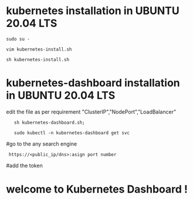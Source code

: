 
# kubernetes installation in UBUNTU 20.04 LTS
   ```
   sudo su -
   
   vim kubernetes-install.sh
    
   sh kubernetes-install.sh 
   ```
 
 # kubernetes-dashboard installation in UBUNTU 20.04 LTS

   edit the file as per requirement "ClusterIP","NodePort","LoadBalancer"
```
   sh kubernetes-dashboard.sh;
   
   sudo kubectl -n kubernetes-dashboard get svc
```   
   
   #go to the any search engine
   
  ` https://<public_ip/dns>:asign port number` 
   
   #add the token 
   
  # welcome to Kubernetes Dashboard !
   
